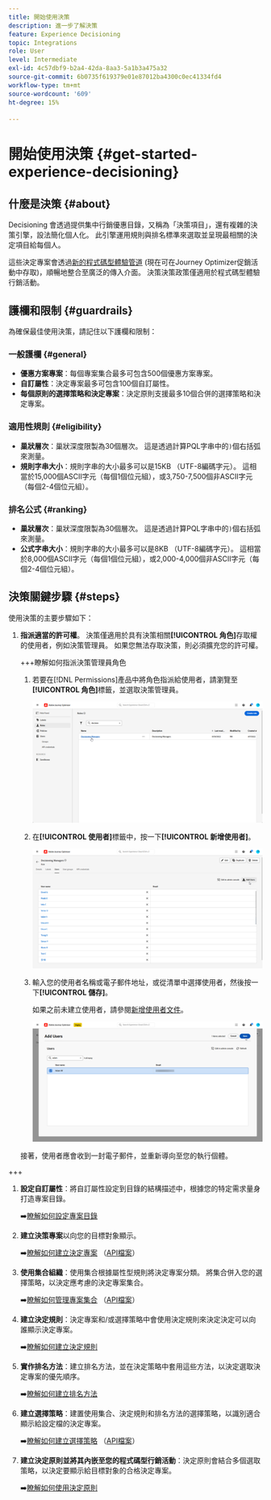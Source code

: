 ```yaml
---
title: 開始使用決策
description: 進一步了解決策
feature: Experience Decisioning
topic: Integrations
role: User
level: Intermediate
exl-id: 4c57dbf9-b2a4-42da-8aa3-5a1b3a475a32
source-git-commit: 6b0735f619379e01e87012ba4300c0ec41334fd4
workflow-type: tm+mt
source-wordcount: '609'
ht-degree: 15%

---
```


# 開始使用決策 {#get-started-experience-decisioning}

## 什麼是決策 {#about}

Decisioning 會透過提供集中行銷優惠目錄，又稱為「決策項目」，還有複雜的決策引擎，設法簡化個人化。 此引擎運用規則與排名標準來選取並呈現最相關的決定項目給每個人。

這些決定專案會透過[新的程式碼型體驗管道](https://experienceleague.adobe.com/en/docs/journey-optimizer/using/code-based-experience/get-started-code-based) (現在可在Journey Optimizer促銷活動中存取)，順暢地整合至廣泛的傳入介面。 決策決策政策僅適用於程式碼型體驗行銷活動。

## 護欄和限制 {#guardrails}

為確保最佳使用決策，請記住以下護欄和限制：

### 一般護欄 {#general}

* **優惠方案專案**：每個專案集合最多可包含500個優惠方案專案。
* **自訂屬性**：決定專案最多可包含100個自訂屬性。
* **每個原則的選擇策略和決定專案**：決定原則支援最多10個合併的選擇策略和決定專案。

### 適用性規則 {#eligibility}

* **巢狀層次**：巢狀深度限製為30個層次。 這是透過計算PQL字串中的`)`個右括弧來測量。
* **規則字串大小**：規則字串的大小最多可以是15KB （UTF-8編碼字元）。 這相當於15,000個ASCII字元（每個1個位元組），或3,750-7,500個非ASCII字元（每個2-4個位元組）。

### 排名公式 {#ranking}

* **巢狀層次**：巢狀深度限製為30個層次。 這是透過計算PQL字串中的`)`個右括弧來測量。
* **公式字串大小**：規則字串的大小最多可以是8KB （UTF-8編碼字元）。 這相當於8,000個ASCII字元（每個1個位元組），或2,000-4,000個非ASCII字元（每個2-4個位元組）。

## 決策關鍵步驟 {#steps}

使用決策的主要步驟如下：

1. **指派適當的許可權**。 決策僅適用於具有決策相關&#x200B;**[!UICONTROL 角色]**&#x200B;存取權的使用者，例如決策管理員。 如果您無法存取決策，則必須擴充您的許可權。

   +++瞭解如何指派決策管理員角色

   1. 若要在[!DNL Permissions]產品中將角色指派給使用者，請瀏覽至&#x200B;**[!UICONTROL 角色]**&#x200B;標籤，並選取決策管理員。

      ![](assets/decision_permission_1.png)

   1. 在&#x200B;**[!UICONTROL 使用者]**&#x200B;標籤中，按一下&#x200B;**[!UICONTROL 新增使用者]**。

      ![](assets/decision_permission_2.png)

   1. 輸入您的使用者名稱或電子郵件地址，或從清單中選擇使用者，然後按一下&#x200B;**[!UICONTROL 儲存]**。

      如果之前未建立使用者，請參閱[新增使用者文件](https://experienceleague.adobe.com/zh-hant/docs/experience-platform/access-control/ui/users)。

      ![](assets/decision_permission_3.png)

   接著，使用者應會收到一封電子郵件，並重新導向至您的執行個體。

+++

1. **設定自訂屬性**：將自訂屬性設定到目錄的結構描述中，根據您的特定需求量身打造專案目錄。

   ➡️[瞭解如何設定專案目錄](catalogs.md)

1. **建立決策專案**&#x200B;以向您的目標對象顯示。

   ➡️[瞭解如何建立決定專案](items.md) （[API檔案](api-reference/decisions-items/create.md)）

1. **使用集合組織**：使用集合根據屬性型規則將決定專案分類。 將集合併入您的選擇策略，以決定應考慮的決定專案集合。

   ➡️[瞭解如何管理專案集合](collections.md) （[API檔案](api-reference/items-collections/create.md)）

1. **建立決定規則**：決定專案和/或選擇策略中會使用決定規則來決定決定可以向誰顯示決定專案。

   ➡️[瞭解如何建立決定規則](rules.md)

1. **實作排名方法**：建立排名方法，並在決定策略中套用這些方法，以決定選取決定專案的優先順序。

   ➡️[瞭解如何建立排名方法](ranking.md)

1. **建立選擇策略**：建置使用集合、決定規則和排名方法的選擇策略，以識別適合顯示給設定檔的決定專案。

   ➡️[瞭解如何建立選擇策略](selection-strategies.md) （[API檔案](api-reference/selection-strategies/create.md)）

1. **建立決定原則並將其內嵌至您的程式碼型行銷活動**：決定原則會結合多個選取策略，以決定要顯示給目標對象的合格決定專案。

   ➡️[瞭解如何使用決定原則](create-decision.md)
